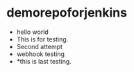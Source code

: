 # demorepoforjenkins
   * hello world
   * This is for testing.
   * Second attempt
   * webhook testing
   * *this is last testing.
